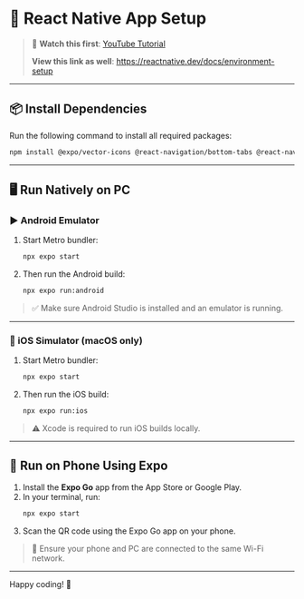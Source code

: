 # 📱 React Native App Setup

> 🎥 **Watch this first**: [YouTube Tutorial](https://www.youtube.com/watch?v=sdrqDQAC3Gw&t=1164s)
> 
> **View this link as well**: https://reactnative.dev/docs/environment-setup

---

## 📦 Install Dependencies

Run the following command to install all required packages:

```bash
npm install @expo/vector-icons @react-navigation/bottom-tabs @react-navigation/elements @react-navigation/native expo expo-blur expo-constants expo-font expo-haptics expo-image expo-linear-gradient expo-linking expo-router expo-splash-screen expo-status-bar expo-symbols expo-system-ui expo-web-browser react react-dom react-native react-native-gesture-handler react-native-material-menu react-native-reanimated react-native-responsive-screen react-native-safe-area-context react-native-screens react-native-web react-native-webview
```

---

## 🖥️ Run Natively on PC

### ▶️ Android Emulator

1. Start Metro bundler:
   ```bash
   npx expo start
   ```

2. Then run the Android build:
   ```bash
   npx expo run:android
   ```

> ✅ Make sure Android Studio is installed and an emulator is running.

---

### 🍏 iOS Simulator (macOS only)

1. Start Metro bundler:
   ```bash
   npx expo start
   ```

2. Then run the iOS build:
   ```bash
   npx expo run:ios
   ```

> ⚠️ Xcode is required to run iOS builds locally.

---

## 📱 Run on Phone Using Expo

1. Install the **Expo Go** app from the App Store or Google Play.
2. In your terminal, run:
   ```bash
   npx expo start
   ```
3. Scan the QR code using the Expo Go app on your phone.

> 📡 Ensure your phone and PC are connected to the same Wi-Fi network.

---

Happy coding! 🎉
